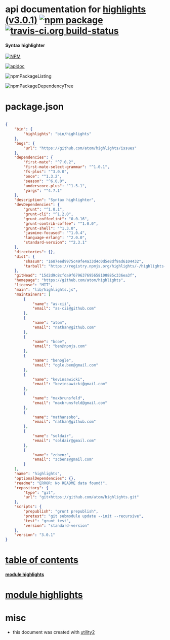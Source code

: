 # api documentation for  [highlights (v3.0.1)](https://github.com/atom/highlights)  [![npm package](https://img.shields.io/npm/v/npmdoc-highlights.svg?style=flat-square)](https://www.npmjs.org/package/npmdoc-highlights) [![travis-ci.org build-status](https://api.travis-ci.org/npmdoc/node-npmdoc-highlights.svg)](https://travis-ci.org/npmdoc/node-npmdoc-highlights)
#### Syntax highlighter

[![NPM](https://nodei.co/npm/highlights.png?downloads=true)](https://www.npmjs.com/package/highlights)

[![apidoc](https://npmdoc.github.io/node-npmdoc-highlights/build/screenCapture.buildNpmdoc.browser._2Fhome_2Ftravis_2Fbuild_2Fnpmdoc_2Fnode-npmdoc-highlights_2Ftmp_2Fbuild_2Fapidoc.html.png)](https://npmdoc.github.io/node-npmdoc-highlights/build/apidoc.html)

![npmPackageListing](https://npmdoc.github.io/node-npmdoc-highlights/build/screenCapture.npmPackageListing.svg)

![npmPackageDependencyTree](https://npmdoc.github.io/node-npmdoc-highlights/build/screenCapture.npmPackageDependencyTree.svg)



# package.json

```json

{
    "bin": {
        "highlights": "bin/highlights"
    },
    "bugs": {
        "url": "https://github.com/atom/highlights/issues"
    },
    "dependencies": {
        "first-mate": "^7.0.2",
        "first-mate-select-grammar": "^1.0.1",
        "fs-plus": "^3.0.0",
        "once": "^1.3.2",
        "season": "^6.0.0",
        "underscore-plus": "^1.5.1",
        "yargs": "^4.7.1"
    },
    "description": "Syntax highlighter",
    "devDependencies": {
        "grunt": "^1.0.1",
        "grunt-cli": "^1.2.0",
        "grunt-coffeelint": "0.0.16",
        "grunt-contrib-coffee": "^1.0.0",
        "grunt-shell": "^1.3.0",
        "jasmine-focused": "^1.0.4",
        "language-erlang": "^2.0.0",
        "standard-version": "^2.3.1"
    },
    "directories": {},
    "dist": {
        "shasum": "1687eed9975c49fe4a33d4c0d5e8df9ad6104432",
        "tarball": "https://registry.npmjs.org/highlights/-/highlights-3.0.1.tgz"
    },
    "gitHead": "15d2d9c8cfda9f679637695658100885c336ea3f",
    "homepage": "https://github.com/atom/highlights",
    "license": "MIT",
    "main": "lib/highlights.js",
    "maintainers": [
        {
            "name": "as-cii",
            "email": "as-cii@github.com"
        },
        {
            "name": "atom",
            "email": "nathan@github.com"
        },
        {
            "name": "bcoe",
            "email": "ben@npmjs.com"
        },
        {
            "name": "benogle",
            "email": "ogle.ben@gmail.com"
        },
        {
            "name": "kevinsawicki",
            "email": "kevinsawicki@gmail.com"
        },
        {
            "name": "maxbrunsfeld",
            "email": "maxbrunsfeld@gmail.com"
        },
        {
            "name": "nathansobo",
            "email": "nathan@github.com"
        },
        {
            "name": "soldair",
            "email": "soldair@gmail.com"
        },
        {
            "name": "zcbenz",
            "email": "zcbenz@gmail.com"
        }
    ],
    "name": "highlights",
    "optionalDependencies": {},
    "readme": "ERROR: No README data found!",
    "repository": {
        "type": "git",
        "url": "git+https://github.com/atom/highlights.git"
    },
    "scripts": {
        "prepublish": "grunt prepublish",
        "pretest": "git submodule update --init --recursive",
        "test": "grunt test",
        "version": "standard-version"
    },
    "version": "3.0.1"
}
```



# <a name="apidoc.tableOfContents"></a>[table of contents](#apidoc.tableOfContents)

#### [module highlights](#apidoc.module.highlights)



# <a name="apidoc.module.highlights"></a>[module highlights](#apidoc.module.highlights)



# misc
- this document was created with [utility2](https://github.com/kaizhu256/node-utility2)
